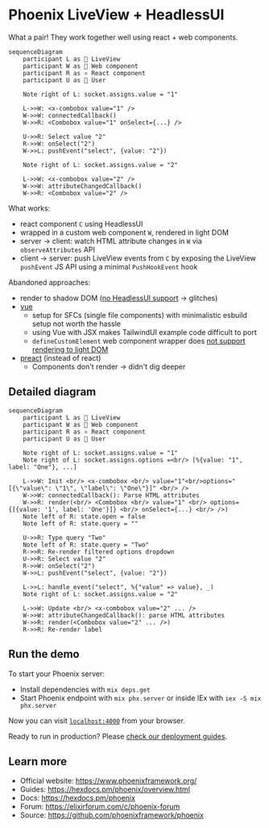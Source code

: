 # Phoenix LiveView + HeadlessUI

What a pair! They work together well using react + web components.

```mermaid
sequenceDiagram
    participant L as 🦅 LiveView
    participant W as 📝 Web component
    participant R as ⚛️ React component
    participant U as 💁 User

    Note right of L: socket.assigns.value = "1"

    L->>W: <x-combobox value="1" />
    W->>W: connectedCallback()
    W->>R: <Combobox value="1" onSelect={...} />

    U->>R: Select value "2"
    R->>W: onSelect("2")
    W->>L: pushEvent("select", {value: "2"})

    Note right of L: socket.assigns.value = "2"

    L->>W: <x-combobox value="2" />
    W->>W: attributeChangedCallback()
    W->>R: <Combobox value="2" />
```

What works:
- react component `C` using HeadlessUI
- wrapped in a custom web component `W`, rendered in light DOM
- server -> client: watch HTML attribute changes in `W` via `observeAttributes` API
- client -> server: push LiveView events from `C` by exposing the LiveView `pushEvent` JS API using a minimal `PushHookEvent` hook

Abandoned approaches:
- render to shadow DOM ([no HeadlessUI support](https://github.com/tailwindlabs/headlessui/issues/835) -> glitches)
- [vue](https://github.com/ftes/phoenix-headlessui/tree/vue)
  - setup for SFCs (single file components) with minimalistic esbuild setup not worth the hassle
  - using Vue with JSX makes TailwindUI example code difficult to port
  - `defineCustomElement` web component wrapper does [not support rendering to light DOM](https://github.com/vuejs/core/issues/4314)
- [preact](https://github.com/ftes/phoenix-headlessui/tree/preact) (instead of react)
  - Components don't render -> didn't dig deeper


## Detailed diagram

```mermaid
sequenceDiagram
    participant L as 🦅 LiveView
    participant W as 📝 Web component
    participant R as ⚛️ React component
    participant U as 💁 User

    Note right of L: socket.assigns.value = "1"
    Note right of L: socket.assigns.options =<br/> [%{value: "1", label: "One"}, ...]

    L->>W: Init <br/> <x-combobox <br/> value="1"<br/>options="[{\"value\": \"1\", \"label\": \"One\"}]" <br/> />
    W->>W: connectedCallback(): Parse HTML attributes
    W->>R: render(<br/> <Combobox <br/> value="1" <br/> options={[{value: '1', label: 'One'}]} <br/> onSelect={...} <br/> />)
    Note left of R: state.open = false
    Note left of R: state.query = ""

    U->>R: Type query "Two"
    Note left of R: state.query = "Two"
    R->>R: Re-render filtered options dropdown
    U->>R: Select value "2"
    R->>W: onSelect("2")
    W->>L: pushEvent("select", {value: "2"})

    L->>L: handle_event("select", %{"value" => value}, _)
    Note right of L: socket.assigns.value = "2"

    L->>W: Update <br/> <x-combobox value="2" ... />
    W->>W: attributeChangedCallback(): parse HTML attributes
    W->>R: render(<Combobox value="2" ... />)
    R->>R: Re-render label
```

## Run the demo

To start your Phoenix server:

  * Install dependencies with `mix deps.get`
  * Start Phoenix endpoint with `mix phx.server` or inside IEx with `iex -S mix phx.server`

Now you can visit [`localhost:4000`](http://localhost:4000) from your browser.

Ready to run in production? Please [check our deployment guides](https://hexdocs.pm/phoenix/deployment.html).

## Learn more

  * Official website: https://www.phoenixframework.org/
  * Guides: https://hexdocs.pm/phoenix/overview.html
  * Docs: https://hexdocs.pm/phoenix
  * Forum: https://elixirforum.com/c/phoenix-forum
  * Source: https://github.com/phoenixframework/phoenix
